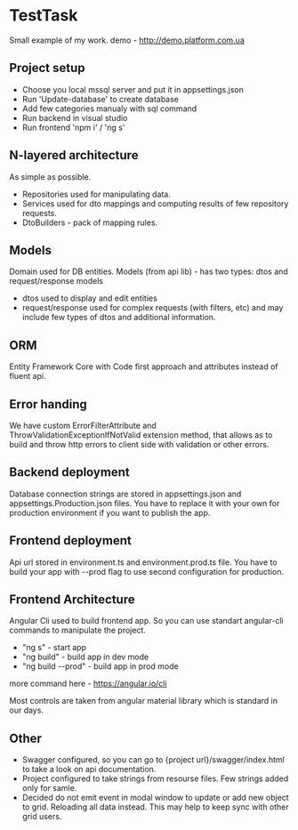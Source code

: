 # TestTask

Small example of my work.
demo - http://demo.platform.com.ua

## Project setup

- Choose you local mssql server and put it in appsettings.json
- Run 'Update-database' to create database
- Add few categories manualy with sql command
- Run backend in visual studio
- Run frontend 'npm i' / 'ng s'

## N-layered architecture

As simple as possible. 
- Repositories used for manipulating data.
- Services used for dto mappings and computing results of few repository requests.
- DtoBuilders - pack of mapping rules.

## Models

Domain used for DB entities.
Models (from api lib) - has two types: dtos and request/response models
- dtos used to display and edit entities
- request/response used for complex requests (with filters, etc) and may include few types of dtos and additional information.

## ORM

Entity Framework Core with Code first approach and attributes instead of fluent api. 

## Error handing

We have custom ErrorFilterAttribute and ThrowValidationExceptionIfNotValid extension method, that allows as to build and throw http errors to client side with validation or other errors.

## Backend deployment

Database connection strings are stored in appsettings.json and appsettings.Production.json files. You have to replace it with your own for production environment if you want to publish the app. 

## Frontend deployment

Api url stored in environment.ts and environment.prod.ts file. You have to build your app with --prod flag to use second configuration for production.

## Frontend Architecture

Angular Cli used to build frontend app. So you can use standart angular-cli commands to manipulate the project.
- "ng s" - start app
- "ng build" - build app in dev mode
- "ng build --prod" - build app in prod mode

more command here - https://angular.io/cli

Most controls are taken from angular material library which is standard in our days.

## Other

- Swagger configured, so you can go to {project url}/swagger/index.html to take a look on api documentation.
- Project configured to take strings from resourse files. Few strings added only for samle.
- Decided do not emit event in modal window to update or add new object to grid. Reloading all data instead. This may help to keep sync with other grid users.
